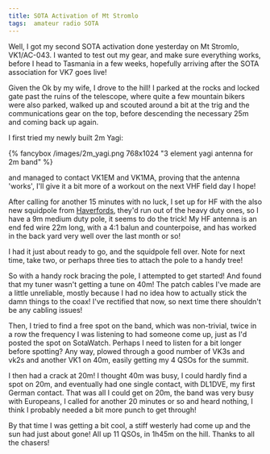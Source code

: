 ```yaml
---
title: SOTA Activation of Mt Stromlo
tags:  amateur radio SOTA
---
```


Well, I got my second SOTA activation done yesterday on Mt Stromlo, VK1/AC-043. I wanted to test out my gear, and make sure everything works, before I head to Tasmania in a few weeks, hopefully arriving after the SOTA association for VK7 goes live!

Given the Ok by my wife, I drove to the hill! I parked at the rocks and locked gate past the ruins of the telescope, where quite a few mountain bikers were also parked, walked up and scouted around a bit at the trig and the communications gear on the top, before descending the necessary 25m and coming back up again.
<!-- more -->

I first tried my newly built 2m Yagi:

{% fancybox /images/2m_yagi.png 768x1024 "3 element yagi antenna for 2m band" %}

and managed to contact VK1EM and VK1MA, proving that the antenna 'works', I'll give it a bit more of a workout on the next VHF field day I hope!

After calling for another 15 minutes with no luck, I set up for HF with the also new squidpole from [Haverfords](http://www.haverfords.com.au), they'd run out of the heavy duty ones, so I have a 9m medium duty pole, it seems to do the trick! My HF antenna is an end fed wire 22m long, with a 4:1 balun and counterpoise, and has worked in the back yard very well over the last month or so!

I had it just about ready to go, and the squidpole fell over. Note for next time, take two, or perhaps three ties to attach the pole to a handy tree!

So with a handy rock bracing the pole, I attempted to get started!  And found that my tuner wasn't getting a tune on 40m! The patch cables I've made are a little unreliable, mostly because I had no idea how to actually stick the damn things to the coax! I've rectified that now, so next time there shouldn't be any cabling issues!

Then, I tried to find a free spot on the band, which was non-trivial, twice in a row the frequency I was listening to had someone come up, just as I'd posted the spot on SotaWatch. Perhaps I need to listen for a bit longer before spotting?  Any way, plowed through a good number of VK3s and vk2s and another VK1 on 40m, easily getting my 4 QSOs for the summit.

I then had a crack at 20m!  I thought 40m was busy, I could hardly find a spot on 20m, and eventually had one single contact, with DL1DVE, my first German contact. That was all I could get on 20m, the band was very busy with Europeans, I called for another 20 minutes or so and heard nothing, I think I probably needed a bit more punch to get through! 

By that time I was getting a bit cool, a stiff westerly had come up and the sun had just about gone!  All up 11 QSOs, in 1h45m on the hill. Thanks to all the chasers!

